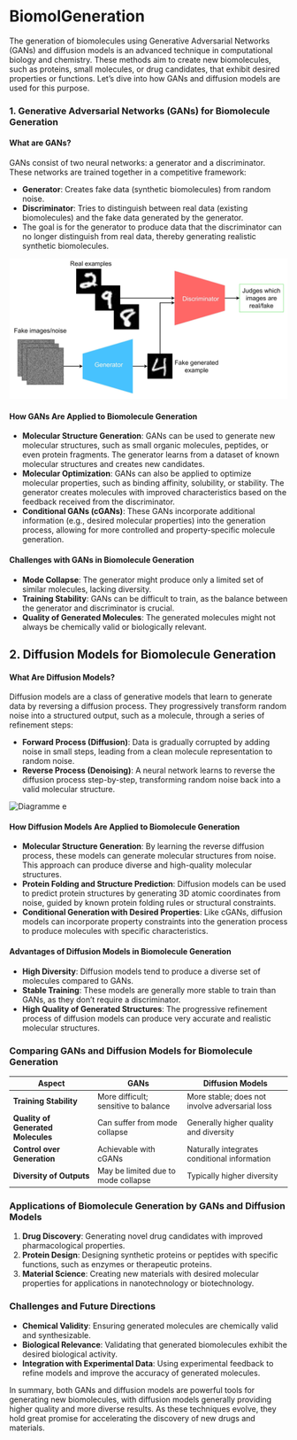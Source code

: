 # BiomolGeneration

The generation of biomolecules using Generative Adversarial Networks (GANs) and diffusion models is an advanced technique in computational biology and chemistry. These methods aim to create new biomolecules, such as proteins, small molecules, or drug candidates, that exhibit desired properties or functions. Let’s dive into how GANs and diffusion models are used for this purpose.

### 1. Generative Adversarial Networks (GANs) for Biomolecule Generation

#### What are GANs?
GANs consist of two neural networks: a generator and a discriminator. These networks are trained together in a competitive framework:
- **Generator**: Creates fake data (synthetic biomolecules) from random noise.
- **Discriminator**: Tries to distinguish between real data (existing biomolecules) and the fake data generated by the generator.
- The goal is for the generator to produce data that the discriminator can no longer distinguish from real data, thereby generating realistic synthetic biomolecules.

![Diagramme explicatif](Images/GANs-664136007.jpg)


#### How GANs Are Applied to Biomolecule Generation
- **Molecular Structure Generation**: GANs can be used to generate new molecular structures, such as small organic molecules, peptides, or even protein fragments. The generator learns from a dataset of known molecular structures and creates new candidates.
- **Molecular Optimization**: GANs can also be applied to optimize molecular properties, such as binding affinity, solubility, or stability. The generator creates molecules with improved characteristics based on the feedback received from the discriminator.
- **Conditional GANs (cGANs)**: These GANs incorporate additional information (e.g., desired molecular properties) into the generation process, allowing for more controlled and property-specific molecule generation.

#### Challenges with GANs in Biomolecule Generation
- **Mode Collapse**: The generator might produce only a limited set of similar molecules, lacking diversity.
- **Training Stability**: GANs can be difficult to train, as the balance between the generator and discriminator is crucial.
- **Quality of Generated Molecules**: The generated molecules might not always be chemically valid or biologically relevant.

## 2. Diffusion Models for Biomolecule Generation

#### What Are Diffusion Models?
Diffusion models are a class of generative models that learn to generate data by reversing a diffusion process. They progressively transform random noise into a structured output, such as a molecule, through a series of refinement steps:
- **Forward Process (Diffusion)**: Data is gradually corrupted by adding noise in small steps, leading from a clean molecule representation to random noise.
- **Reverse Process (Denoising)**: A neural network learns to reverse the diffusion process step-by-step, transforming random noise back into a valid molecular structure.

![Diagramme e](Images/Diffusion-Model.png)

#### How Diffusion Models Are Applied to Biomolecule Generation
- **Molecular Structure Generation**: By learning the reverse diffusion process, these models can generate molecular structures from noise. This approach can produce diverse and high-quality molecular structures.
- **Protein Folding and Structure Prediction**: Diffusion models can be used to predict protein structures by generating 3D atomic coordinates from noise, guided by known protein folding rules or structural constraints.
- **Conditional Generation with Desired Properties**: Like cGANs, diffusion models can incorporate property constraints into the generation process to produce molecules with specific characteristics.

#### Advantages of Diffusion Models in Biomolecule Generation
- **High Diversity**: Diffusion models tend to produce a diverse set of molecules compared to GANs.
- **Stable Training**: These models are generally more stable to train than GANs, as they don’t require a discriminator.
- **High Quality of Generated Structures**: The progressive refinement process of diffusion models can produce very accurate and realistic molecular structures.

### Comparing GANs and Diffusion Models for Biomolecule Generation

| **Aspect**                       | **GANs**                                      | **Diffusion Models**                           |
|----------------------------------|-----------------------------------------------|-----------------------------------------------|
| **Training Stability**           | More difficult; sensitive to balance          | More stable; does not involve adversarial loss|
| **Quality of Generated Molecules** | Can suffer from mode collapse                 | Generally higher quality and diversity        |
| **Control over Generation**      | Achievable with cGANs                         | Naturally integrates conditional information  |
| **Diversity of Outputs**         | May be limited due to mode collapse           | Typically higher diversity                    |

### Applications of Biomolecule Generation by GANs and Diffusion Models
1. **Drug Discovery**: Generating novel drug candidates with improved pharmacological properties.
2. **Protein Design**: Designing synthetic proteins or peptides with specific functions, such as enzymes or therapeutic proteins.
3. **Material Science**: Creating new materials with desired molecular properties for applications in nanotechnology or biotechnology.

### Challenges and Future Directions
- **Chemical Validity**: Ensuring generated molecules are chemically valid and synthesizable.
- **Biological Relevance**: Validating that generated biomolecules exhibit the desired biological activity.
- **Integration with Experimental Data**: Using experimental feedback to refine models and improve the accuracy of generated molecules.

In summary, both GANs and diffusion models are powerful tools for generating new biomolecules, with diffusion models generally providing higher quality and more diverse results. As these techniques evolve, they hold great promise for accelerating the discovery of new drugs and materials.
